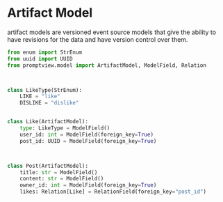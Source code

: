 





# Artifact Model
artifact models are versioned event source models that give the ability to have revisions for the data and have version control over them.

```python
from enum import StrEnum
from uuid import UUID
from promptview.model import ArtifactModel, ModelField, Relation



class LikeType(StrEnum):
    LIKE = "like"
    DISLIKE = "dislike"


class Like(ArtifactModel):
    type: LikeType = ModelField()
    user_id: int = ModelField(foreign_key=True)
    post_id: UUID = ModelField(foreign_key=True)



class Post(ArtifactModel):
    title: str = ModelField()
    content: str = ModelField()
    owner_id: int = ModelField(foreign_key=True)
    likes: Relation[Like] = RelationField(foreign_key="post_id")

```